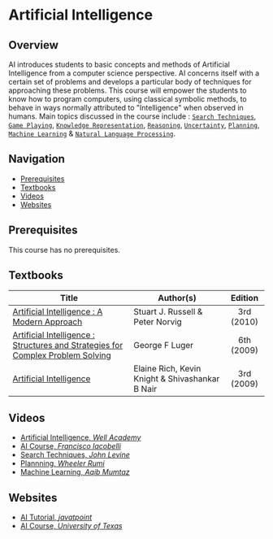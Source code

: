 # Artificial Intelligence

## Overview

AI introduces students to basic concepts and methods of Artificial Intelligence from a computer science perspective. AI concerns itself with a certain set of problems and develops a particular body of techniques for approaching these problems. This course will empower the students to know how to program computers, using classical symbolic methods, to behave in ways normally attributed to "Intelligence" when observed in humans. Main topics discussed in the course include : [`Search Techniques`](https://en.wikiversity.org/wiki/Search_techniques), [`Game Playing`](https://cs.anu.edu.au/courses/comp1110/lectures/pdf/Z01.pdf), [`Knowledge Representation`](https://www.javatpoint.com/knowledge-representation-in-ai), [`Reasoning`](https://www.javatpoint.com/reasoning-in-artificial-intelligence), [`Uncertainty`](https://www.javatpoint.com/probabilistic-reasoning-in-artifical-intelligence), [`Planning`](https://en.wikipedia.org/wiki/Automated_planning_and_scheduling), [`Machine Learning`](https://en.wikipedia.org/wiki/Machine_learning) & [`Natural Language Processing`](https://en.wikipedia.org/wiki/Natural_language_processing).

## Navigation

*   [Prerequisites](#prerequisites)
*   [Textbooks](#textbooks)
*   [Videos](#videos)
*   [Websites](#websites)

## Prerequisites

This course has no prerequisites.

## Textbooks

| Title | Author(s) | Edition |
| -------------|-------------|:-----:|
| [Artificial Intelligence : A Modern Approach](https://drive.google.com/file/d/14QfeaBHzxZTisdr54gagEo3oVHgUrMBx/view?usp=sharing) | Stuart J. Russell & Peter Norvig | 3rd (2010)
| [Artificial Intelligence : Structures and Strategies for Complex Problem Solving](https://drive.google.com/file/d/1TCQ_dMgcN7ZtBFJa4Uz8f1D1NLi6uwgC/view?usp=sharing) | George F Luger | 6th (2009)
| [Artificial Intelligence](https://drive.google.com/file/d/17gCU7XK6UKLxNxAQZmDAmVluFCBmsbEI/view?usp=sharing) | Elaine Rich, Kevin Knight & Shivashankar B Nair | 3rd (2009)

## Videos

* [Artificial Intelligence, *Well Academy*](https://www.youtube.com/playlist?list=PL9zFgBale5fug7z_YlD9M0x8gdZ7ziXen)
* [AI Course, *Francisco Iacobelli*](https://www.youtube.com/playlist?list=PLjTSKEJpqIeDrUYF7DKspT2r9H38vg5dC)
* [Search Techniques, *John Levine*](https://www.youtube.com/channel/UCUbp3Qabq6iYQrN2QC-ZUXw/videos)
* [Plannning, *Wheeler Rumi*](https://www.youtube.com/channel/UCUbp3Qabq6iYQrN2QC-ZUXw/videos) 
* [Machine Learning, *Aqib Mumtaz*](https://www.youtube.com/playlist?list=PLz6omOc3kWOBsX34vlhPzBdmqDbzdKnSV)

## Websites

*   [AI Tutorial, *javatpoint*](https://www.javatpoint.com/artificial-intelligence-tutorial)
* [AI Course, *University of Texas*](https://www.cs.utexas.edu/~mooney/cs343/)


